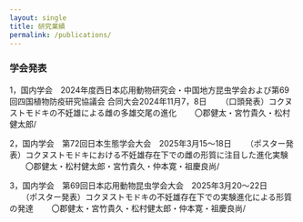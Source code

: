 ```yaml
---
layout: single
title: 研究業績
permalink: /publications/
---
```


### 学会発表
1，国内学会　2024年度西日本応用動物研究会・中国地方昆虫学会および第69回四国植物防疫研究協議会
合同大会2024年11月7，8日
　　（口頭発表）コクヌストモドキの不妊雄による雌の多雄交尾の進化
　　〇郡健太・宮竹貴久・松村健太郎/

2，国内学会　第72回日本生態学会大会　2025年3月15～18日
　　（ポスター発表）コクヌストモドキにおける不妊雄存在下での雌の形質に注目した進化実験
　　〇郡健太・松村健太郎・宮竹貴久・仲本寛・祖慶良尚/

3，国内学会　第69回日本応用動物昆虫学会大会　2025年3月20～22日
　　（ポスター発表）コクヌストモドキの不妊雄存在下での実験進化による形質の発達
　　〇郡健太・宮竹貴久・松村健太郎・仲本寛・祖慶良尚/
